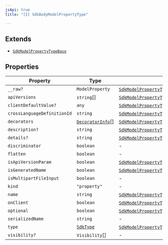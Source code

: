 ```yaml
---
jsApi: true
title: "[I] SdkBodyModelPropertyType"

---
```

## Extends

- [`SdkModelPropertyTypeBase`](SdkModelPropertyTypeBase.md)

## Properties

| Property | Type | Inherited from |
| ------ | ------ | ------ |
| `__raw?` | `ModelProperty` | [`SdkModelPropertyTypeBase`](SdkModelPropertyTypeBase.md).`__raw` |
| `apiVersions` | `string`[] | [`SdkModelPropertyTypeBase`](SdkModelPropertyTypeBase.md).`apiVersions` |
| `clientDefaultValue?` | `any` | [`SdkModelPropertyTypeBase`](SdkModelPropertyTypeBase.md).`clientDefaultValue` |
| `crossLanguageDefinitionId` | `string` | [`SdkModelPropertyTypeBase`](SdkModelPropertyTypeBase.md).`crossLanguageDefinitionId` |
| `decorators` | [`DecoratorInfo`](DecoratorInfo.md)[] | [`SdkModelPropertyTypeBase`](SdkModelPropertyTypeBase.md).`decorators` |
| `description?` | `string` | [`SdkModelPropertyTypeBase`](SdkModelPropertyTypeBase.md).`description` |
| `details?` | `string` | [`SdkModelPropertyTypeBase`](SdkModelPropertyTypeBase.md).`details` |
| `discriminator` | `boolean` | - |
| `flatten` | `boolean` | - |
| `isApiVersionParam` | `boolean` | [`SdkModelPropertyTypeBase`](SdkModelPropertyTypeBase.md).`isApiVersionParam` |
| `isGeneratedName` | `boolean` | [`SdkModelPropertyTypeBase`](SdkModelPropertyTypeBase.md).`isGeneratedName` |
| `isMultipartFileInput` | `boolean` | - |
| `kind` | `"property"` | - |
| `name` | `string` | [`SdkModelPropertyTypeBase`](SdkModelPropertyTypeBase.md).`name` |
| `onClient` | `boolean` | [`SdkModelPropertyTypeBase`](SdkModelPropertyTypeBase.md).`onClient` |
| `optional` | `boolean` | [`SdkModelPropertyTypeBase`](SdkModelPropertyTypeBase.md).`optional` |
| `serializedName` | `string` | - |
| `type` | [`SdkType`](../type-aliases/SdkType.md) | [`SdkModelPropertyTypeBase`](SdkModelPropertyTypeBase.md).`type` |
| `visibility?` | `Visibility`[] | - |
